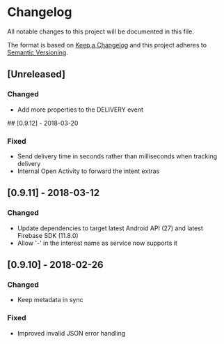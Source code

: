 # Changelog
All notable changes to this project will be documented in this file.

The format is based on [Keep a Changelog](http://keepachangelog.com/en/1.0.0/)
and this project adheres to [Semantic Versioning](http://semver.org/spec/v2.0.0.html).

## [Unreleased]

### Changed
 - Add more properties to the DELIVERY event

## [0.9.12] - 2018-03-20
### Fixed
 - Send delivery time in seconds rather than milliseconds when tracking delivery
 - Internal Open Activity to forward the intent extras

## [0.9.11] - 2018-03-12
### Changed
 - Update dependencies to target latest Android API (27) and latest Firebase SDK (11.8.0)
 - Allow '-' in the interest name as service now supports it

## [0.9.10] - 2018-02-26
### Changed
 - Keep metadata in sync

### Fixed
 - Improved invalid JSON error handling
